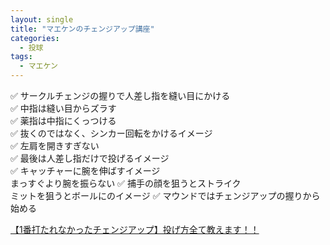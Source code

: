 ```yaml
---
layout: single
title: "マエケンのチェンジアップ講座"
categories:
  - 投球 
tags:
  - マエケン
---
```


✅ サークルチェンジの握りで人差し指を縫い目にかける  
✅ 中指は縫い目からズラす  
✅ 薬指は中指にくっつける  
✅ 抜くのではなく、シンカー回転をかけるイメージ  
✅ 左肩を開きすぎない  
✅ 最後は人差し指だけで投げるイメージ  
✅ キャッチャーに腕を伸ばすイメージ  
まっすぐより腕を振らない
✅ 捕手の顔を狙うとストライク  
ミットを狙うとボールにのイメージ
✅ マウンドではチェンジアップの握りから始める  

[【1番打たれなかったチェンジアップ】投げ方全て教えます！！](https://youtu.be/C8Sg00vzMdc)